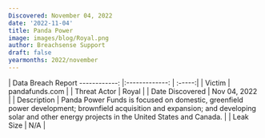 ```yaml
---
Discovered: November 04, 2022
date: '2022-11-04'
title: Panda Power
image: images/blog/Royal.png
author: Breachsense Support
draft: false
yearmonths: 2022/november
---
```



| Data Breach Report
------------:     |:-------------:    | :-----:|
| Victim      | pandafunds.com      | 
| Threat Actor      | Royal      | 
| Date Discovered      | Nov 04, 2022      | 
| Description      | Panda Power Funds is focused on domestic, greenfield power development; brownfield acquisition and expansion; and developing solar and other energy projects in the United States and Canada.      | 
| Leak Size      | N/A      | 

